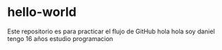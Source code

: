# hello-world
Este repositorio es para practicar el flujo de GitHub
hola hola soy daniel tengo 16 años estudio programacion 

